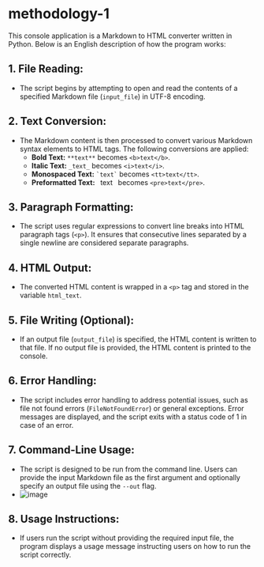 # methodology-1

This console application is a Markdown to HTML converter written in Python. Below is an English description of how the program works:

## 1. File Reading:
   - The script begins by attempting to open and read the contents of a specified Markdown file (`input_file`) in UTF-8 encoding.

## 2. Text Conversion:
   - The Markdown content is then processed to convert various Markdown syntax elements to HTML tags. The following conversions are applied:
     - **Bold Text:** `**text**` becomes `<b>text</b>`.
     - **Italic Text:** `_text_` becomes `<i>text</i>`.
     - **Monospaced Text:** `` `text` `` becomes `<tt>text</tt>`.
     - **Preformatted Text:** ``` ```text``` ``` becomes `<pre>text</pre>`.

## 3. Paragraph Formatting:
   - The script uses regular expressions to convert line breaks into HTML paragraph tags (`<p>`). It ensures that consecutive lines separated by a single newline are considered separate paragraphs.

## 4. HTML Output:
   - The converted HTML content is wrapped in a `<p>` tag and stored in the variable `html_text`.

## 5. File Writing (Optional):
   - If an output file (`output_file`) is specified, the HTML content is written to that file. If no output file is provided, the HTML content is printed to the console.

## 6. Error Handling:
   - The script includes error handling to address potential issues, such as file not found errors (`FileNotFoundError`) or general exceptions. Error messages are displayed, and the script exits with a status code of 1 in case of an error.

## 7. Command-Line Usage:
   - The script is designed to be run from the command line. Users can provide the input Markdown file as the first argument and optionally specify an output file using the `--out` flag.
   -  ![image](https://github.com/darr4i/methodology-1/assets/115396338/8e8d742f-e4e2-4c16-934c-41b9cdd9360c)


## 8. Usage Instructions:
   - If users run the script without providing the required input file, the program displays a usage message instructing users on how to run the script correctly.

